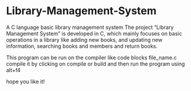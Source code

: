 # Library-Management-System
A C language basic library management system
The project “Library Management System” is developed in C, which mainly focuses on basic operations in a library like adding new books, and updating new information, searching books and members and return books.

This program can be run on the compiler like code blocks
file_name.c compile it by clicking on compile or build and then run the program using alt+f4

hope you like it!
